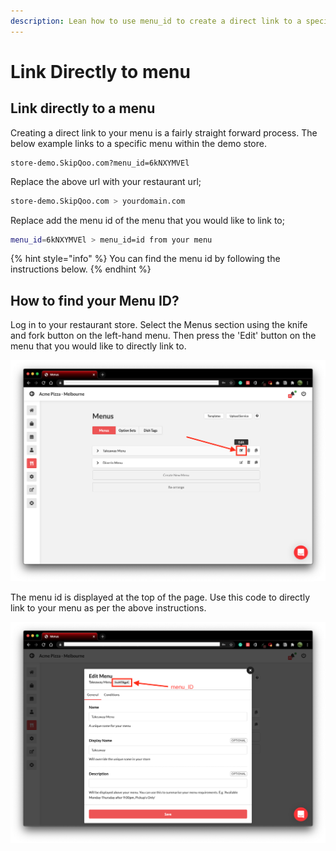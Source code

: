```yaml
---
description: Lean how to use menu_id to create a direct link to a specific menu.
---
```


# Link Directly to menu

## Link directly to a menu

Creating a direct link to your menu is a fairly straight forward process. The below example links to a specific menu within the demo store.

```text
store-demo.SkipQoo.com?menu_id=6kNXYMVEl
```

Replace the above url with your restaurant url;

```bash
store-demo.SkipQoo.com > yourdomain.com
```

Replace add the menu id of the menu that you would like to link to;

```bash
menu_id=6kNXYMVEl > menu_id=id from your menu
```

{% hint style="info" %}
You can find the menu id by following the instructions below.
{% endhint %}

## How to find your Menu ID?

Log in to your restaurant store. Select the Menus section using the knife and fork button on the left-hand menu. Then press the 'Edit' button on the menu that you would like to directly link to.

![](../.gitbook/assets/meniidstep1%20%281%29.png)

The menu id is displayed at the top of the page. Use this code to directly link to your menu as per the above instructions.

![](../.gitbook/assets/menuidstep2-2-.png)

